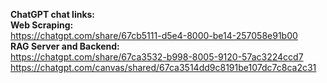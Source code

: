 **ChatGPT chat links:** <br>
**Web Scraping:** <br>
https://chatgpt.com/share/67cb5111-d5e4-8000-be14-257058e91b00 <br>
**RAG Server and Backend:** <br>
https://chatgpt.com/share/67ca3532-b998-8005-9120-57ac3224ccd7 <br>
https://chatgpt.com/canvas/shared/67ca3514dd9c8191be107dc7c8ca2c31

